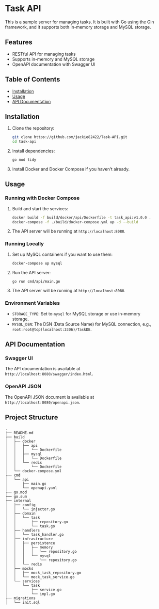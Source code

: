 # Task API

This is a sample server for managing tasks. It is built with Go using the Gin framework, and it supports both in-memory storage and MySQL storage.

## Features

- RESTful API for managing tasks
- Supports in-memory and MySQL storage
- OpenAPI documentation with Swagger UI

## Table of Contents

- [Installation](#installation)
- [Usage](#usage)
- [API Documentation](#api-documentation)

## Installation

1. Clone the repository:

    ```sh
    git clone https://github.com/jackie82422/Task-API.git
    cd task-api
    ```

2. Install dependencies:

    ```sh
    go mod tidy
    ```

3. Install Docker and Docker Compose if you haven't already.

## Usage

### Running with Docker Compose

1. Build and start the services:

    ```sh
    docker build -f build/docker/api/Dockerfile -t task_api:v1.0.0 .
    docker-compose -f ./build/docker-compose.yml up -d --build
    ```

2. The API server will be running at `http://localhost:8080`.

### Running Locally

1. Set up MySQL containers if you want to use them:

    ```sh
    docker-compose up mysql
    ```

2. Run the API server:

    ```sh
    go run cmd/api/main.go
    ```

3. The API server will be running at `http://localhost:8080`.

### Environment Variables

- `STORAGE_TYPE`: Set to  `mysql` for MySQL storage or use in-memory storage.
- `MYSQL_DSN`: The DSN (Data Source Name) for MySQL connection, e.g., `root:root@tcp(localhost:3306)/TaskDB`.

## API Documentation

### Swagger UI

The API documentation is available at `http://localhost:8080/swagger/index.html`.

### OpenAPI JSON

The OpenAPI JSON document is available at `http://localhost:8080/openapi.json`.

## Project Structure

```plaintext
.
├── README.md
├── build
│   ├── docker
│   │   ├── api
│   │   │   └── Dockerfile
│   │   ├── mysql
│   │   │   └── Dockerfile
│   │   └── redis
│   │       └── Dockerfile
│   └── docker-compose.yml
├── cmd
│   └── api
│       ├── main.go
│       └── openapi.yaml
├── go.mod
├── go.sum
├── internal
│   ├── config
│   │   └── injector.go
│   ├── domain
│   │   └── task
│   │       ├── repository.go
│   │       └── task.go
│   ├── handlers
│   │   └── task_handler.go
│   ├── infrastructure
│   │   ├── persistence
│   │   │   ├── memory
│   │   │   │   └── repository.go
│   │   │   └── mysql
│   │   │       └── repository.go
│   │   └── redis
│   ├── mocks
│   │   ├── mock_task_repository.go
│   │   └── mock_task_service.go
│   └── services
│       └── task
│           ├── service.go
│           └── impl.go
├── migrations
│   └── init.sql
